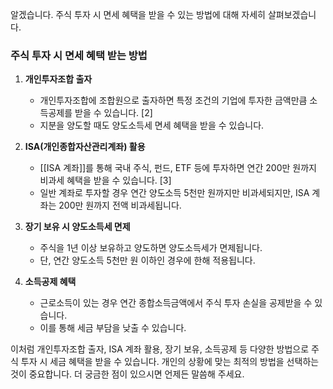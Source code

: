 알겠습니다. 주식 투자 시 면세 혜택을 받을 수 있는 방법에 대해 자세히 살펴보겠습니다.

### 주식 투자 시 면세 혜택 받는 방법

1. **개인투자조합 출자**
   - 개인투자조합에 조합원으로 출자하면 특정 조건의 기업에 투자한 금액만큼 소득공제를 받을 수 있습니다. [2]
   - 지분을 양도할 때도 양도소득세 면세 혜택을 받을 수 있습니다.

2. **ISA(개인종합자산관리계좌) 활용**
   - [[ISA 계좌]]를 통해 국내 주식, 펀드, ETF 등에 투자하면 연간 200만 원까지 비과세 혜택을 받을 수 있습니다. [3]
   - 일반 계좌로 투자할 경우 연간 양도소득 5천만 원까지만 비과세되지만, ISA 계좌는 200만 원까지 전액 비과세됩니다.

3. **장기 보유 시 양도소득세 면제**
   - 주식을 1년 이상 보유하고 양도하면 양도소득세가 면제됩니다.
   - 단, 연간 양도소득 5천만 원 이하인 경우에 한해 적용됩니다.

4. **소득공제 혜택**
   - 근로소득이 있는 경우 연간 종합소득금액에서 주식 투자 손실을 공제받을 수 있습니다.
   - 이를 통해 세금 부담을 낮출 수 있습니다.

이처럼 개인투자조합 출자, ISA 계좌 활용, 장기 보유, 소득공제 등 다양한 방법으로 주식 투자 시 세금 혜택을 받을 수 있습니다. 개인의 상황에 맞는 최적의 방법을 선택하는 것이 중요합니다. 더 궁금한 점이 있으시면 언제든 말씀해 주세요. 
